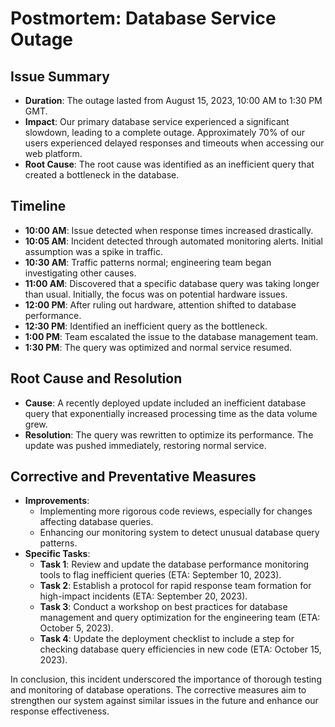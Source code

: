  
# Postmortem: Database Service Outage

## Issue Summary
- **Duration**: The outage lasted from August 15, 2023, 10:00 AM to 1:30 PM GMT.
- **Impact**: Our primary database service experienced a significant slowdown, leading to a complete outage. Approximately 70% of our users experienced delayed responses and timeouts when accessing our web platform.
- **Root Cause**: The root cause was identified as an inefficient query that created a bottleneck in the database.

## Timeline
- **10:00 AM**: Issue detected when response times increased drastically.
- **10:05 AM**: Incident detected through automated monitoring alerts. Initial assumption was a spike in traffic.
- **10:30 AM**: Traffic patterns normal; engineering team began investigating other causes.
- **11:00 AM**: Discovered that a specific database query was taking longer than usual. Initially, the focus was on potential hardware issues.
- **12:00 PM**: After ruling out hardware, attention shifted to database performance.
- **12:30 PM**: Identified an inefficient query as the bottleneck.
- **1:00 PM**: Team escalated the issue to the database management team.
- **1:30 PM**: The query was optimized and normal service resumed.

## Root Cause and Resolution
- **Cause**: A recently deployed update included an inefficient database query that exponentially increased processing time as the data volume grew.
- **Resolution**: The query was rewritten to optimize its performance. The update was pushed immediately, restoring normal service.

## Corrective and Preventative Measures
- **Improvements**:
  - Implementing more rigorous code reviews, especially for changes affecting database queries.
  - Enhancing our monitoring system to detect unusual database query patterns.
- **Specific Tasks**:
  - **Task 1**: Review and update the database performance monitoring tools to flag inefficient queries (ETA: September 10, 2023).
  - **Task 2**: Establish a protocol for rapid response team formation for high-impact incidents (ETA: September 20, 2023).
  - **Task 3**: Conduct a workshop on best practices for database management and query optimization for the engineering team (ETA: October 5, 2023).
  - **Task 4**: Update the deployment checklist to include a step for checking database query efficiencies in new code (ETA: October 15, 2023).

In conclusion, this incident underscored the importance of thorough testing and monitoring of database operations. The corrective measures aim to strengthen our system against similar issues in the future and enhance our response effectiveness.
